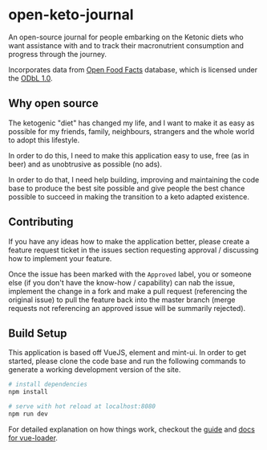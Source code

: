 # open-keto-journal

An open-source journal for people embarking on the Ketonic diets who want assistance with and to track their macronutrient consumption and progress through the journey.

Incorporates data from [Open Food Facts](http://openfoodfacts.org) database, which is licensed under the [ODbL 1.0](http://opendatacommons.org/licenses/odbl/1.0/).

## Why open source

The ketogenic "diet" has changed my life, and I want to make it as easy as possible for my friends, family, neighbours, strangers and the whole world to adopt this lifestyle.

In order to do this, I need to make this application easy to use, free (as in beer) and as unobtrusive as possible (no ads).

In order to do that, I need help building, improving and maintaining the code base to produce the best site possible and give people the best chance possible to succeed in making the transition to a keto adapted existence.

## Contributing

If you have any ideas how to make the application better, please create a feature request ticket in the issues section requesting approval / discussing how to implement your feature.

Once the issue has been marked with the `Approved` label, you or someone else (if you don't have the know-how / capability) can nab the issue, implement the change in a fork and make a pull request (referencing the original issue) to pull the feature back into the master branch (merge requests not referencing an approved issue will be summarily rejected).

## Build Setup

This application is based off VueJS, element and mint-ui. In order to get started, please clone the code base and run the following commands to generate a working development version of the site.

``` bash
# install dependencies
npm install

# serve with hot reload at localhost:8080
npm run dev
```

For detailed explanation on how things work, checkout the [guide](http://vuejs-templates.github.io/webpack/) and [docs for vue-loader](http://vuejs.github.io/vue-loader).
